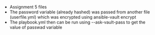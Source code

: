 * Assignment 5 files 
* The password variable (already hashed) was passed from another file (userfile.yml) which was encrypted using  ansible-vault encrypt
* The playbook.yml then can be run using --ask-vault-pass to get the value of passwad variable
